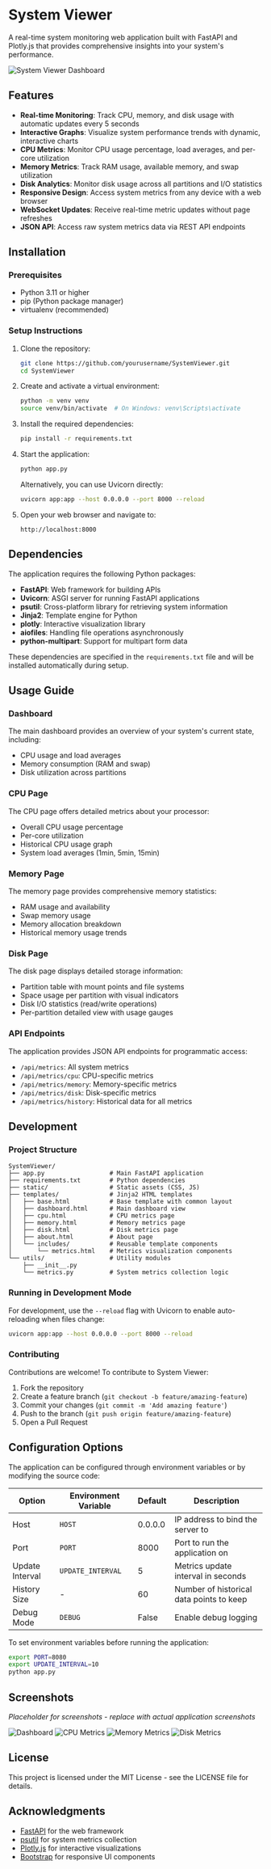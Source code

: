 # System Viewer

A real-time system monitoring web application built with FastAPI and Plotly.js that provides comprehensive insights into your system's performance.

![System Viewer Dashboard](screenshots/dashboard.png)

## Features

- **Real-time Monitoring**: Track CPU, memory, and disk usage with automatic updates every 5 seconds
- **Interactive Graphs**: Visualize system performance trends with dynamic, interactive charts
- **CPU Metrics**: Monitor CPU usage percentage, load averages, and per-core utilization
- **Memory Metrics**: Track RAM usage, available memory, and swap utilization
- **Disk Analytics**: Monitor disk usage across all partitions and I/O statistics
- **Responsive Design**: Access system metrics from any device with a web browser
- **WebSocket Updates**: Receive real-time metric updates without page refreshes
- **JSON API**: Access raw system metrics data via REST API endpoints

## Installation

### Prerequisites

- Python 3.11 or higher
- pip (Python package manager)
- virtualenv (recommended)

### Setup Instructions

1. Clone the repository:
   ```bash
   git clone https://github.com/yourusername/SystemViewer.git
   cd SystemViewer
   ```

2. Create and activate a virtual environment:
   ```bash
   python -m venv venv
   source venv/bin/activate  # On Windows: venv\Scripts\activate
   ```

3. Install the required dependencies:
   ```bash
   pip install -r requirements.txt
   ```

4. Start the application:
   ```bash
   python app.py
   ```
   Alternatively, you can use Uvicorn directly:
   ```bash
   uvicorn app:app --host 0.0.0.0 --port 8000 --reload
   ```

5. Open your web browser and navigate to:
   ```
   http://localhost:8000
   ```

## Dependencies

The application requires the following Python packages:

- **FastAPI**: Web framework for building APIs
- **Uvicorn**: ASGI server for running FastAPI applications
- **psutil**: Cross-platform library for retrieving system information
- **Jinja2**: Template engine for Python
- **plotly**: Interactive visualization library
- **aiofiles**: Handling file operations asynchronously
- **python-multipart**: Support for multipart form data

These dependencies are specified in the `requirements.txt` file and will be installed automatically during setup.

## Usage Guide

### Dashboard

The main dashboard provides an overview of your system's current state, including:
- CPU usage and load averages
- Memory consumption (RAM and swap)
- Disk utilization across partitions

### CPU Page

The CPU page offers detailed metrics about your processor:
- Overall CPU usage percentage
- Per-core utilization
- Historical CPU usage graph
- System load averages (1min, 5min, 15min)

### Memory Page

The memory page provides comprehensive memory statistics:
- RAM usage and availability
- Swap memory usage
- Memory allocation breakdown
- Historical memory usage trends

### Disk Page

The disk page displays detailed storage information:
- Partition table with mount points and file systems
- Space usage per partition with visual indicators
- Disk I/O statistics (read/write operations)
- Per-partition detailed view with usage gauges

### API Endpoints

The application provides JSON API endpoints for programmatic access:

- `/api/metrics`: All system metrics
- `/api/metrics/cpu`: CPU-specific metrics
- `/api/metrics/memory`: Memory-specific metrics
- `/api/metrics/disk`: Disk-specific metrics
- `/api/metrics/history`: Historical data for all metrics

## Development

### Project Structure

```
SystemViewer/
├── app.py                  # Main FastAPI application
├── requirements.txt        # Python dependencies
├── static/                 # Static assets (CSS, JS)
├── templates/              # Jinja2 HTML templates
│   ├── base.html           # Base template with common layout
│   ├── dashboard.html      # Main dashboard view
│   ├── cpu.html            # CPU metrics page
│   ├── memory.html         # Memory metrics page
│   ├── disk.html           # Disk metrics page
│   ├── about.html          # About page
│   └── includes/           # Reusable template components
│       └── metrics.html    # Metrics visualization components
└── utils/                  # Utility modules
    ├── __init__.py
    └── metrics.py          # System metrics collection logic
```

### Running in Development Mode

For development, use the `--reload` flag with Uvicorn to enable auto-reloading when files change:

```bash
uvicorn app:app --host 0.0.0.0 --port 8000 --reload
```

### Contributing

Contributions are welcome! To contribute to System Viewer:

1. Fork the repository
2. Create a feature branch (`git checkout -b feature/amazing-feature`)
3. Commit your changes (`git commit -m 'Add amazing feature'`)
4. Push to the branch (`git push origin feature/amazing-feature`)
5. Open a Pull Request

## Configuration Options

The application can be configured through environment variables or by modifying the source code:

| Option | Environment Variable | Default | Description |
|--------|---------------------|---------|-------------|
| Host | `HOST` | 0.0.0.0 | IP address to bind the server to |
| Port | `PORT` | 8000 | Port to run the application on |
| Update Interval | `UPDATE_INTERVAL` | 5 | Metrics update interval in seconds |
| History Size | - | 60 | Number of historical data points to keep |
| Debug Mode | `DEBUG` | False | Enable debug logging |

To set environment variables before running the application:

```bash
export PORT=8080
export UPDATE_INTERVAL=10
python app.py
```

## Screenshots

*Placeholder for screenshots - replace with actual application screenshots*

![Dashboard](screenshots/dashboard.png)
![CPU Metrics](screenshots/cpu.png)
![Memory Metrics](screenshots/memory.png)
![Disk Metrics](screenshots/disk.png)

## License

This project is licensed under the MIT License - see the LICENSE file for details.

## Acknowledgments

- [FastAPI](https://fastapi.tiangolo.com/) for the web framework
- [psutil](https://github.com/giampaolo/psutil) for system metrics collection
- [Plotly.js](https://plotly.com/javascript/) for interactive visualizations
- [Bootstrap](https://getbootstrap.com/) for responsive UI components

